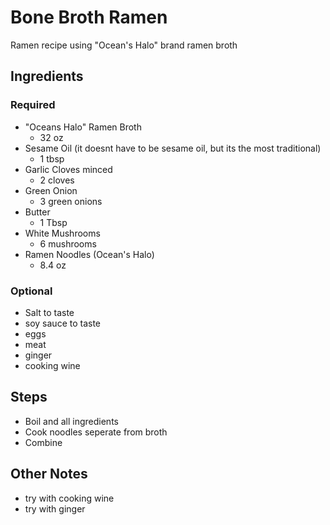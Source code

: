 
# Bone Broth Ramen

Ramen recipe using "Ocean's Halo" brand ramen broth

## Ingredients

### Required
- "Oceans Halo" Ramen Broth
    - 32 oz
- Sesame Oil (it doesnt have to be sesame oil, but its the most traditional)
    - 1 tbsp
- Garlic Cloves minced
    - 2 cloves
- Green Onion
    - 3 green onions
- Butter
    - 1 Tbsp
- White Mushrooms
    - 6 mushrooms
- Ramen Noodles (Ocean's Halo)
    - 8.4 oz


### Optional
- Salt to taste
- soy sauce to taste
- eggs
- meat
- ginger
- cooking wine


## Steps

- Boil and all ingredients
- Cook noodles seperate from broth
- Combine



## Other Notes
- try with cooking wine
- try with ginger
